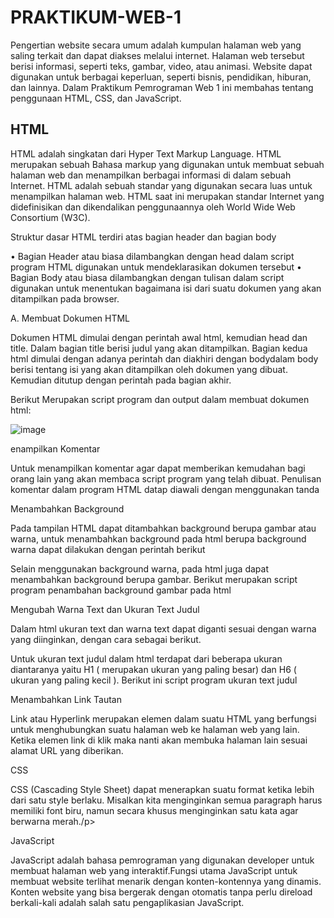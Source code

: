 # PRAKTIKUM-WEB-1
Pengertian website secara umum adalah kumpulan halaman web yang saling terkait dan dapat diakses melalui internet. Halaman web tersebut berisi informasi, seperti teks, gambar, video, atau animasi. Website dapat digunakan untuk berbagai keperluan, seperti bisnis, pendidikan, hiburan, dan lainnya. Dalam Praktikum Pemrograman Web 1 ini membahas tentang penggunaan HTML, CSS, dan JavaScript.
## HTML
HTML adalah singkatan dari Hyper Text Markup Language. 
HTML merupakan sebuah Bahasa markup yang digunakan untuk membuat sebuah halaman web dan menampilkan berbagai informasi di dalam sebuah Internet. HTML adalah sebuah standar yang digunakan secara luas untuk menampilkan halaman web. HTML saat ini merupakan standar Internet yang didefinisikan dan dikendalikan penggunaannya oleh World Wide Web Consortium (W3C).

<p>Struktur dasar HTML terdiri atas bagian header dan bagian body</p>
•	Bagian Header atau biasa dilambangkan dengan head dalam script program HTML digunakan untuk mendeklarasikan dokumen tersebut
• Bagian Body atau biasa dilambangkan dengan tulisan <BODY> dalam script digunakan untuk menentukan bagaimana isi dari suatu dokumen yang akan ditampilkan pada browser.
<p>A. Membuat Dokumen HTML</p>
<p>Dokumen HTML dimulai dengan perintah awal html, kemudian head dan title. Dalam bagian title berisi judul yang akan ditampilkan. Bagian kedua html dimulai dengan adanya perintah<body> dan diakhiri dengan bodydalam body berisi tentang isi yang akan ditampilkan oleh dokumen yang dibuat. Kemudian ditutup dengan perintah  pada bagian akhir.

Berikut Merupakan script program dan output dalam membuat dokumen html:</p>
![image](https://github.com/yunisetianingsih/PRAKTIKUM-WEB-1/assets/168643303/633949f3-6e53-4e4a-a602-b62575756f70)

<p>enampilkan Komentar</p>
Untuk menampilkan komentar agar dapat memberikan kemudahan bagi orang lain yang akan membaca script program yang telah dibuat. Penulisan komentar dalam program HTML datap diawali dengan menggunakan tanda <!---- isi komentar program --->
<p>Menambahkan Background</p>
<p>Pada tampilan HTML dapat ditambahkan background berupa gambar atau warna, untuk menambahkan background pada html berupa background warna dapat dilakukan dengan perintah berikut</p>

<p>Selain menggunakan background warna, pada html juga dapat menambahkan background berupa gambar. Berikut merupakan script program penambahan background gambar pada html</p>

<p>Mengubah Warna Text dan Ukuran Text Judul</p>
<p>Dalam html ukuran text dan warna text dapat diganti sesuai dengan warna yang diinginkan, dengan cara sebagai berikut.</p>
<p>Untuk ukuran text judul dalam html terdapat dari beberapa ukuran diantaranya yaitu H1 ( merupakan ukuran yang paling besar) dan H6 ( ukuran yang paling kecil ). Berikut ini script program ukuran text judul</p>
<p>Menambahkan Link Tautan</p>
<p>Link atau Hyperlink merupakan elemen dalam suatu HTML yang berfungsi untuk menghubungkan suatu halaman web ke halaman web yang lain. Ketika elemen link di klik maka nanti akan membuka halaman lain sesuai alamat URL yang diberikan.</p>
<p>CSS</p>
<p>CSS (Cascading Style Sheet) dapat menerapkan suatu format ketika lebih
dari satu style berlaku. Misalkan kita menginginkan semua paragraph harus memiliki font biru, namun secara khusus menginginkan satu kata agar berwarna
merah./p>
<p>JavaScript</p>
<p>JavaScript adalah bahasa pemrograman yang digunakan developer untuk membuat halaman web yang interaktif.Fungsi utama JavaScript untuk membuat website terlihat menarik dengan konten-kontennya yang dinamis. Konten website yang bisa bergerak dengan otomatis tanpa perlu direload berkali-kali adalah salah satu pengaplikasian JavaScript.</p>



   

